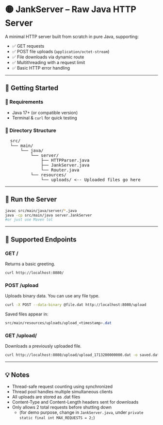 # 🟡 JankServer – Raw Java HTTP Server

A minimal HTTP server built from scratch in pure Java, supporting:

- ✅ GET requests
- ✅ POST file uploads (`application/octet-stream`)
- ✅ File downloads via dynamic route
- ✅ Multithreading with a request limit
- ✅ Basic HTTP error handling

---

## 🏁 Getting Started

### 🧱 Requirements
- Java 17+ (or compatible version)
- Terminal & `curl` for quick testing

### 📂 Directory Structure
<pre>
  src/ 
  └── main/ 
      └── java/ 
          └── server/ 
              ├── HTTPParser.java 
              ├── JankServer.java 
              └── Router.java 
          └── resources/ 
              └── uploads/ <-- Uploaded files go here
</pre>

---

## 🚀 Run the Server

```bash
javac src/main/java/server/*.java
java -cp src/main/java server.JankServer
#or just use Maven lol
```
--- 
## 🔁 Supported Endpoints
### GET /

Returns a basic greeting.

```bash
curl http://localhost:8080/
```

### POST /upload
Uploads binary data. You can use any file type.
```bash
curl -X POST --data-binary @file.dat http://localhost:8080/upload
```
Saved files appear in:
```css
src/main/resources/uploads/upload_<timestamp>.dat
```
### GET /upload/<filename>

Downloads a previously uploaded file.
```bash
curl http://localhost:8080/upload/upload_1713200000000.dat -o saved.dat
```
---
## 💡 Notes
- Thread-safe request counting using synchronized
- Thread pool handles multiple simultaneous clients
- All uploads are stored as .dat files
- Content-Type and Content-Length headers sent for downloads
- Only allows 2 total requests before shutting down
  - (for demo purpose, change in ``JankServer.java``, under ``private static final int MAX_REQUESTS = 2;``)
 
